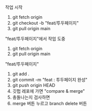 작업 시작
1. git fetch origin
2. git checkout -b "feat/투두페이지"
3. git pull origin main


"feat/투두페이지"에서 작업 도중
1. git fetch origin
2. git pull origin main

"feat/투두페이지" 
1. git add .
2. git commit -m "feat : 투두페이지 완성"
3. git push origin HEAD
4. 깃헙 레포에 가면 "compare & merge"
5. 충돌나는지 검사하면
6. merge 버튼 누르고 branch delete 버튼

